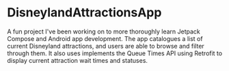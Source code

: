 ﻿# DisneylandAttractionsApp
 
A fun project I've been working on to more thoroughly learn Jetpack Compose and Android app development. The app catalogues a list of current Disneyland attractions, and users are able to browse and filter through them.
It also uses implements the Queue Times API using Retrofit to display current attraction wait times and statuses.
